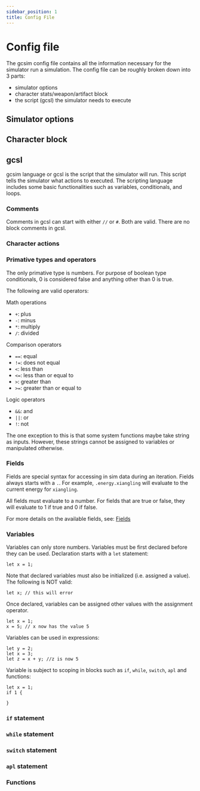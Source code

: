 ```yaml
---
sidebar_position: 1
title: Config File
---
```


# Config file

The gcsim config file contains all the information necessary for the simulator run a simulation. The config file can be roughly broken down into 3 parts:

- simulator options
- character stats/weapon/artifact block
- the script (gcsl) the simulator needs to execute

## Simulator options

## Character block

## gcsl

gcsim language or gcsl is the script that the simulator will run. This script tells the simulator what actions to executed. The scripting language includes some basic functionalities such as variables, conditionals, and loops.

### Comments

Comments in gcsl can start with either `//` or `#`. Both are valid. There are no block comments in gcsl.

### Character actions

### Primative types and operators

The only primative type is numbers. For purpose of boolean type conditionals, 0 is considered false and anything other than 0 is true.

The following are valid operators:

Math operations

- `+`: plus
- `-`: minus
- `*`: multiply
- `/`: divided

Comparison operators

- `==`: equal
- `!=`: does not equal
- `<`: less than
- `<=`: less than or equal to
- `>`: greater than
- `>=`: greater than or equal to

Logic operators

- `&&`: and
- `||`: or
- `!`: not

The one exception to this is that some system functions maybe take string as inputs. However, these strings cannot be assigned to variables or manipulated otherwise.

### Fields

Fields are special syntax for accessing in sim data during an iteration. Fields always starts with a `.`. For example, `.energy.xiangling` will evaluate to the current energy for `xiangling`.

All fields must evaluate to a number. For fields that are true or false, they will evaluate to 1 if true and 0 if false.

For more details on the available fields, see: [Fields](fields)

### Variables

Variables can only store numbers. Variables must be first declared before they can be used. Declaration starts with a `let` statement:

```
let x = 1;
```

Note that declared variables must also be initialized (i.e. assigned a value). The following is NOT valid:

```
let x; // this will error
```

Once declared, variables can be assigned other values with the assignment operator.

```
let x = 1;
x = 5; // x now has the value 5
```

Variables can be used in expressions:

```
let y = 2;
let x = 3;
let z = x + y; //z is now 5
```

Variable is subject to scoping in blocks such as `if`, `while`, `switch`, `apl` and functions:

```
let x = 1;
if 1 {

}
```

### `if` statement

### `while` statement

### `switch` statement

### `apl` statement

### Functions

